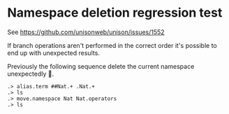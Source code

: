 # Namespace deletion regression test

See https://github.com/unisonweb/unison/issues/1552

If branch operations aren't performed in the correct order it's possible to end up with unexpected results.

Previously the following sequence delete the current namespace
unexpectedly 😬.

```ucm
.> alias.term ##Nat.+ .Nat.+
.> ls
.> move.namespace Nat Nat.operators
.> ls
```
